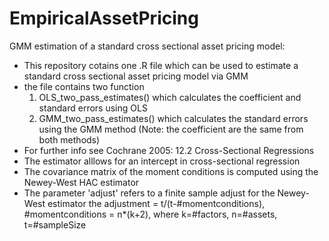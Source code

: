 # EmpiricalAssetPricing

GMM estimation of a standard cross sectional asset pricing model:
- This repository cotains one .R file which can be used to estimate a standard cross sectional asset pricing model via GMM
- the file contains two function
  1. OLS_two_pass_estimates() which calculates the coefficient and standard errors using OLS
  2. GMM_two_pass_estimates() which calculates the standard errors using the GMM method (Note: the coefficient are the same from both methods)
- For further info see Cochrane 2005: 12.2 Cross-Sectional Regressions 
- The estimator alllows for an intercept in cross-sectional regression 
- The covariance matrix of the moment conditions is computed using the Newey-West HAC estimator
- The parameter 'adjust' refers to a finite sample adjust for the Newey-West estimator the adjustment = t/(t-#momentconditions), #momentconditions = n*(k+2), where k=#factors, n=#assets, t=#sampleSize
